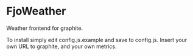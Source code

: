 FjoWeather
==========

Weather frontend for graphite.

To install simply edit config.js.example and save to config.js. Insert your own URL to graphite, and your own metrics.
